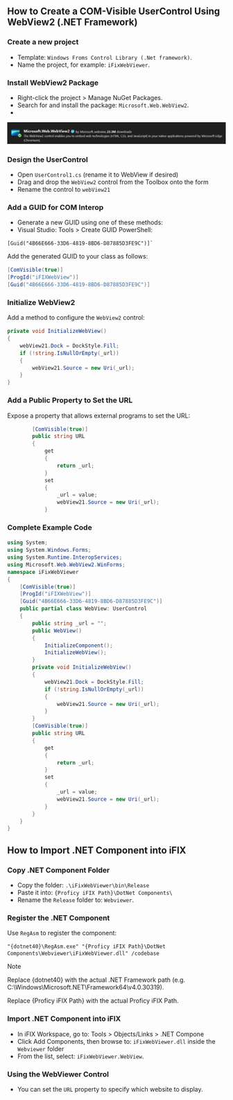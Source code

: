 ## How to Create a COM-Visible UserControl Using WebView2 (.NET Framework)
### Create a new project 
- Template: `Windows Froms Control Library (.Net framework)`.
- Name the project, for example: `iFixWebViewer`.
### Install WebView2 Package
- Right-click the project > Manage NuGet Packages.
- Search for and install the package: `Microsoft.Web.WebView2`.
- 
![Example Image](images/webview2.png)

### Design the UserControl
- Open `UserControl1.cs` (rename it to WebView if desired)
- Drag and drop the `WebView2` control from the Toolbox onto the form
- Rename the control to `webView21`
### Add a GUID for COM Interop
- Generate a new GUID using one of these methods:
- Visual Studio: Tools > Create GUID
PowerShell:
```base 
[Guid("4B66E666-33D6-4819-8BD6-D87885D3FE9C")]`
```
Add the generated GUID to your class as follows:
```csharp
[ComVisible(true)]
[ProgId("iFIXWebView")]
[Guid("4B66E666-33D6-4819-8BD6-D87885D3FE9C")]
```
### Initialize WebView2
Add a method to configure the `WebView2` control:
```csharp
private void InitializeWebView()
{
    webView21.Dock = DockStyle.Fill;
    if (!string.IsNullOrEmpty(_url))
    {
        webView21.Source = new Uri(_url);
    }
}
```
### Add a Public Property to Set the URL
Expose a property that allows external programs to set the URL:
```csharp
        [ComVisible(true)]
        public string URL
        {
            get
            {
                return _url;
            }
            set
            {
                _url = value;
                webView21.Source = new Uri(_url);
            }

```
### Complete Example Code
```csharp
using System;
using System.Windows.Forms;
using System.Runtime.InteropServices;
using Microsoft.Web.WebView2.WinForms;
namespace iFixWebViewer
{
    [ComVisible(true)]
    [ProgId("iFIXWebView")]
    [Guid("4B66E666-33D6-4819-8BD6-D87885D3FE9C")]
    public partial class WebView: UserControl
    {
        public string _url = "";
        public WebView()
        {
            InitializeComponent();
            InitializeWebView();
        }
        private void InitializeWebView()
        {
            webView21.Dock = DockStyle.Fill;
            if (!string.IsNullOrEmpty(_url))
            {
                webView21.Source = new Uri(_url);
            }
        }
        [ComVisible(true)]
        public string URL
        {
            get
            {
                return _url;
            }
            set
            {
                _url = value;
                webView21.Source = new Uri(_url);
            }
        }
    }
}
```
## How to Import .NET Component into iFIX
### Copy .NET Component Folder
- Copy the folder: `.\iFixWebViewer\bin\Release`
- Paste it into: `{Proficy iFIX Path}\DotNet Components\`
- Rename the `Release` folder to: `Webviewer`.
### Register the .NET Component
Use `RegAsm` to register the component:
```base
"{dotnet40}\RegAsm.exe" "{Proficy iFIX Path}\DotNet Components\Webviewer\iFixWebViewer.dll" /codebase
```
> [!NOTE]
> Replace {dotnet40} with the actual .NET Framework path (e.g. C:\Windows\Microsoft.NET\Framework64\v4.0.30319).
> 
> Replace {Proficy iFIX Path} with the actual Proficy iFIX Path.
### Import .NET Component into iFIX
- In iFIX Workspace, go to: Tools > Objects/Links > .NET Compone
- Click Add Components, then browse to: `iFixWebViewer.dll` inside the `Webviewer` folder
- From the list, select: `iFixWebViewer.WebView`.
### Using the WebViewer Control
- You can set the `URL` property to specify which website to display.
